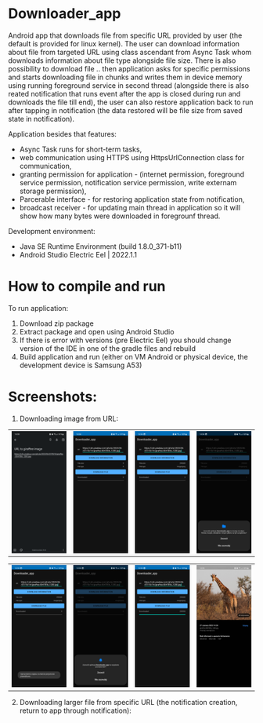 # Downloader_app
Android app that downloads file from specific URL provided by user (the default is provided for linux kernel). The user can download information about file from targeted URL using class ascendant from Async Task whom downloads information about file type alongside file size. There is also possibility to download file .. then application asks for specific permissions and starts downloading file in chunks and writes them in device memory using running foreground service in second thread (alongside there is also reated notification that runs event after the app is closed during run and downloads the file till end), the user can also restore application back to run after tapping in notification (the data restored will be file size from saved state in notification).

Application besides that features:
- Async Task runs for short-term tasks,
- web communication using HTTPS using HttpsUrlConnection class for communication,
- granting permission for application - (internet permission, foreground service permission, notification service permission, write externam storage permission),
- Parcerable interface - for restoring application state from notification,
- broadcast receiver - for updating main thread in application so it will show how many bytes were downloaded in foregrounf thread.   

Development environment:

- Java SE Runtime Environment (build 1.8.0_371-b11)
- Android Studio Electric Eel | 2022.1.1

# How to compile and run
To run application:

1. Download zip package
2. Extract package and open using Android Studio
3. If there is error with versions (pre Electric Eel) you should change version of the IDE in one of the gradle files and rebuild
4. Build application and run (either on VM Android or physical device, the development device is Samsung A53)

# Screenshots:
1. Downloading image from URL:

<table>
    <tr>
        <td>    
            <img src="https://github.com/RobertNeat/Downloader_app/blob/main/res_images/image_download/1b_file2_url.png" width="200"/>
        </td>  
        <td>    
            <img src="https://github.com/RobertNeat/Downloader_app/blob/main/res_images/image_download/2b_file2_first_launch.png" width="200"/>
        </td>  
        <td>    
            <img src="https://github.com/RobertNeat/Downloader_app/blob/main/res_images/image_download/3b_file2_info_download.png" width="200"/>
        </td>  
        <td>    
            <img src="https://github.com/RobertNeat/Downloader_app/blob/main/res_images/image_download/4b_file2_write_storage_permit.png" width="200"/>
        </td>  
    </tr>
</table>
<table>
    <tr>
        <td>    
            <img src="https://github.com/RobertNeat/Downloader_app/blob/main/res_images/image_download/5b_file2_write_oermit_accepted.png" width="200"/>
        </td>  
        <td>    
            <img src="https://github.com/RobertNeat/Downloader_app/blob/main/res_images/image_download/6b_file2_notification_permit.png" width="200"/>
        </td>  
        <td>    
            <img src="https://github.com/RobertNeat/Downloader_app/blob/main/res_images/image_download/7b_file2_downloaded.png" width="200"/>
        </td>  
        <td>    
            <img src="https://github.com/RobertNeat/Downloader_app/blob/main/res_images/image_download/8b_file2_in_storage.png" width="200"/>
        </td>   
    </tr>
</table>

2. Downloading larger file from specific URL (the notification creation, return to app through notification):


